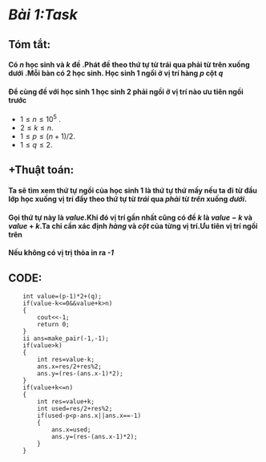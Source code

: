 # ***Bài 1:Task***
## **Tóm tắt**:

#### Có $n$ học sinh và $k$ đề .Phát đề theo thứ tự từ trái qua phải từ trên xuống dưới .Mỗi bàn có $2$ học sinh. Học sinh $1$ ngồi ở vị trí hàng $p$ cột $q$
#### Để cùng đề với học sinh $1$ học sinh $2$ phải ngồi ở vị trí nào ưu tiên ngồi trước

- $1 \le n \le 10^{5}$ .
- $2 \le k \le n$.
- $1 \le p \le (n+1)/2$.
- $1 \le q \le 2$.
## **+Thuật toán**:
#### Ta sẽ tìm xem thứ tự ngồi của học sinh $1$ là thứ tự thứ mấy nếu ta đi từ đầu lớp học xuống vị trí đấy theo thứ tự từ $trái$ qua $phải$ từ $trên$ xuống $dưới$.
#### Gọi thứ tự này là $value$.Khi đó vị trí gần nhất cũng có đề $k$ là $value-k$ và $value+k$.Ta chỉ cần xác định $hàng$ và $cột$ của từng vị trí.Ưu tiên vị trí ngồi trên
#### Nếu không có vị trị thỏa in ra ***-1***
## **CODE**: 
```
    int value=(p-1)*2+(q);
    if(value-k<=0&&value+k>n)
    {
        cout<<-1;
        return 0;
    }
    ii ans=make_pair(-1,-1);
    if(value>k)
    {
        int res=value-k;
        ans.x=res/2+res%2;
        ans.y=(res-(ans.x-1)*2);
    }
    if(value+k<=n)
    {
        int res=value+k;
        int used=res/2+res%2;
        if(used-p<p-ans.x||ans.x==-1)
        {
            ans.x=used;
            ans.y=(res-(ans.x-1)*2);
        }
    }
```


